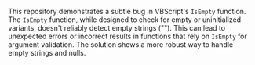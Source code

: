 This repository demonstrates a subtle bug in VBScript's `IsEmpty` function. The `IsEmpty` function, while designed to check for empty or uninitialized variants, doesn't reliably detect empty strings ("").  This can lead to unexpected errors or incorrect results in functions that rely on `IsEmpty` for argument validation. The solution shows a more robust way to handle empty strings and nulls.
